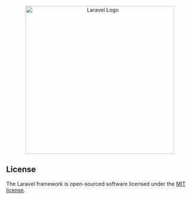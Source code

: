 <p align="center"><a href="https://www.multidialogo.it" target="_blank"><img src="https://github.com/Multidialogo/multidialogo-job-day-2022/blob/6138066f08f66549ec79f52a5928756387a12d34/public/logo-engineering.png" width="400" alt="Laravel Logo"></a></p>

## License

The Laravel framework is open-sourced software licensed under the [MIT license](https://opensource.org/licenses/MIT).

